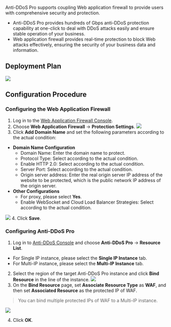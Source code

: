Anti-DDoS Pro supports coupling Web application firewall to provide users with comprehensive security and protection.
- Anti-DDoS Pro provides hundreds of Gbps anti-DDoS protection capability at one-click to deal with DDoS attacks easily and ensure stable operation of your business.
- Web application firewall provides real-time protection to block Web attacks effectively, ensuring the security of your business data and information.

## Deployment Plan
![](https://main.qcloudimg.com/raw/69d2ea395db0d6b63f643438b1374b3d.png)

## Configuration Procedure
### Configuring the Web Application Firewall
1. Log in to the [Web Application Firewall Console](https://console.cloud.tencent.com/guanjia/waf/overview).
2. Choose **Web Application Firewall** -> **Protection Settings**.
![](https://main.qcloudimg.com/raw/6101bf0dc7d9b650312e9c17f17b35d1.png)
3. Click **Add Domain Name** and set the following parameters according to the actual condition:
 - **Domain Name Configuration**
    - Domain Name: Enter the domain name to protect.
    - Protocol Type: Select according to the actual condition.
    - Enable HTTP 2.0: Select according to the actual condition.
    - Server Port: Select according to the actual condition.
    - Origin server address: Enter the real origin server IP address of the website to be protected, which is the public network IP address of the origin server.
 - **Other Configurations**
    - For proxy, please select **Yes**.
    - Enable WebSocket and Cloud Load Balancer Strategies: Select according to the actual condition.

 ![](https://main.qcloudimg.com/raw/b5adbd5c439ccc5dbdef2812215ddcb0.png)
4. Click **Save**.

### Configuring Anti-DDoS Pro
1. Log in to [Anti-DDoS Console](https://console.cloud.tencent.com/dayu/bgp_v2) and choose **Anti-DDoS Pro** -> **Resource List**.
 - For Single IP instance, please select the **Single IP Instance** tab.
 - For Multi-IP instance, please select the **Multi-IP Instance** tab.
2. Select the region of the target Anti-DDoS Pro instance and click **Bind Resource** in the line of the instance.
![](https://main.qcloudimg.com/raw/af00e5d231f6073050fe0590ac13d571.png)
3. On the **Bind Resource** page, set **Associate Resource Type** as **WAF**, and then set **Associated Resource** as the protected IP of WAF. 
 >You can bind multiple protected IPs of WAF to a Multi-IP instance.

 ![](https://main.qcloudimg.com/raw/3c185a164c15cc75d084b8ad46752ee4.png)

4. Click **OK**.
